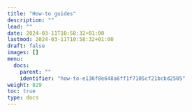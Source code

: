 ```yaml
---
title: "How-to guides"
description: ""
lead: ""
date: 2024-03-11T10:58:32+01:00
lastmod: 2024-03-11T10:58:32+01:00
draft: false
images: []
menu:
  docs:
    parent: ""
    identifier: "how-to-e136f8e648a6ff1f7105cf21bcbd2505"
weight: 829
toc: true
type: docs
---
```


